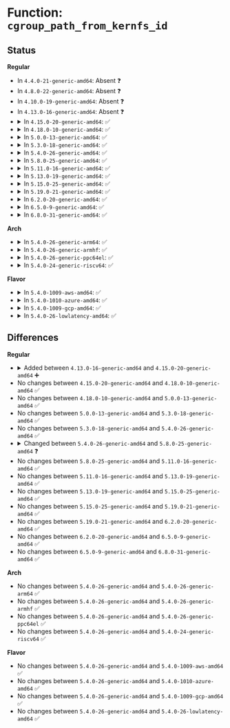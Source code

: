 # Function: <code>cgroup_path_from_kernfs_id</code>

## Status
<b>Regular</b>
<ul>
<li>
In <code>4.4.0-21-generic-amd64</code>: Absent ❓
</li>
<li>
In <code>4.8.0-22-generic-amd64</code>: Absent ❓
</li>
<li>
In <code>4.10.0-19-generic-amd64</code>: Absent ❓
</li>
<li>
In <code>4.13.0-16-generic-amd64</code>: Absent ❓
</li>
<li>
<details>
<summary>In <code>4.15.0-20-generic-amd64</code>: ✅</summary>

```c
void cgroup_path_from_kernfs_id(const union kernfs_node_id * id, char * buf, size_t buflen)
```

```json
{
  "name": "cgroup_path_from_kernfs_id",
  "collision_type": "Unique Global",
  "inline_type": "No",
  "funcs": [
    {
      "addr": 18446744071580108736,
      "name": "cgroup_path_from_kernfs_id",
      "external": true,
      "loc": "kernel/cgroup/cgroup.c:5366",
      "file": "kernel/cgroup/cgroup.c",
      "inline": "seen, unknown",
      "caller_inline": [],
      "caller_func": [
        "kernel/trace/blktrace.c:blk_log_action"
      ]
    }
  ],
  "symbols": [
    {
      "addr": 18446744071580108736,
      "name": "cgroup_path_from_kernfs_id",
      "section": ".text",
      "bind": "STB_GLOBAL",
      "size": 74
    }
  ]
}
```
</details>
</li>
<li>
<details>
<summary>In <code>4.18.0-10-generic-amd64</code>: ✅</summary>

```c
void cgroup_path_from_kernfs_id(const union kernfs_node_id * id, char * buf, size_t buflen)
```

```json
{
  "name": "cgroup_path_from_kernfs_id",
  "collision_type": "Unique Global",
  "inline_type": "No",
  "funcs": [
    {
      "addr": 18446744071580167904,
      "name": "cgroup_path_from_kernfs_id",
      "external": true,
      "loc": "kernel/cgroup/cgroup.c:5404",
      "file": "kernel/cgroup/cgroup.c",
      "inline": "seen, unknown",
      "caller_inline": [],
      "caller_func": [
        "kernel/trace/blktrace.c:blk_log_action"
      ]
    }
  ],
  "symbols": [
    {
      "addr": 18446744071580167904,
      "name": "cgroup_path_from_kernfs_id",
      "section": ".text",
      "bind": "STB_GLOBAL",
      "size": 74
    }
  ]
}
```
</details>
</li>
<li>
<details>
<summary>In <code>5.0.0-13-generic-amd64</code>: ✅</summary>

```c
void cgroup_path_from_kernfs_id(const union kernfs_node_id * id, char * buf, size_t buflen)
```

```json
{
  "name": "cgroup_path_from_kernfs_id",
  "collision_type": "Unique Global",
  "inline_type": "No",
  "funcs": [
    {
      "addr": 18446744071580215824,
      "name": "cgroup_path_from_kernfs_id",
      "external": true,
      "loc": "kernel/cgroup/cgroup.c:5497",
      "file": "kernel/cgroup/cgroup.c",
      "inline": "seen, unknown",
      "caller_inline": [],
      "caller_func": [
        "kernel/trace/blktrace.c:blk_log_action"
      ]
    }
  ],
  "symbols": [
    {
      "addr": 18446744071580215824,
      "name": "cgroup_path_from_kernfs_id",
      "section": ".text",
      "bind": "STB_GLOBAL",
      "size": 74
    }
  ]
}
```
</details>
</li>
<li>
<details>
<summary>In <code>5.3.0-18-generic-amd64</code>: ✅</summary>

```c
void cgroup_path_from_kernfs_id(const union kernfs_node_id * id, char * buf, size_t buflen)
```

```json
{
  "name": "cgroup_path_from_kernfs_id",
  "collision_type": "Unique Global",
  "inline_type": "No",
  "funcs": [
    {
      "addr": 18446744071580263792,
      "name": "cgroup_path_from_kernfs_id",
      "external": true,
      "loc": "kernel/cgroup/cgroup.c:5838",
      "file": "kernel/cgroup/cgroup.c",
      "inline": "seen, unknown",
      "caller_inline": [],
      "caller_func": [
        "kernel/trace/blktrace.c:blk_log_action"
      ]
    }
  ],
  "symbols": [
    {
      "addr": 18446744071580263792,
      "name": "cgroup_path_from_kernfs_id",
      "section": ".text",
      "bind": "STB_GLOBAL",
      "size": 76
    }
  ]
}
```
</details>
</li>
<li>
<details>
<summary>In <code>5.4.0-26-generic-amd64</code>: ✅</summary>

```c
void cgroup_path_from_kernfs_id(const union kernfs_node_id * id, char * buf, size_t buflen)
```

```json
{
  "name": "cgroup_path_from_kernfs_id",
  "collision_type": "Unique Global",
  "inline_type": "No",
  "funcs": [
    {
      "addr": 18446744071580312096,
      "name": "cgroup_path_from_kernfs_id",
      "external": true,
      "loc": "kernel/cgroup/cgroup.c:5853",
      "file": "kernel/cgroup/cgroup.c",
      "inline": "seen, unknown",
      "caller_inline": [],
      "caller_func": [
        "kernel/trace/blktrace.c:blk_log_action"
      ]
    }
  ],
  "symbols": [
    {
      "addr": 18446744071580312096,
      "name": "cgroup_path_from_kernfs_id",
      "section": ".text",
      "bind": "STB_GLOBAL",
      "size": 76
    }
  ]
}
```
</details>
</li>
<li>
<details>
<summary>In <code>5.8.0-25-generic-amd64</code>: ✅</summary>

```c
void cgroup_path_from_kernfs_id(u64 id, char * buf, size_t buflen)
```

```json
{
  "name": "cgroup_path_from_kernfs_id",
  "collision_type": "Unique Global",
  "inline_type": "No",
  "funcs": [
    {
      "addr": 18446744071580382128,
      "name": "cgroup_path_from_kernfs_id",
      "external": true,
      "loc": "kernel/cgroup/cgroup.c:5795",
      "file": "kernel/cgroup/cgroup.c",
      "inline": "seen, unknown",
      "caller_inline": [],
      "caller_func": [
        "kernel/trace/blktrace.c:blk_log_action"
      ]
    }
  ],
  "symbols": [
    {
      "addr": 18446744071580382128,
      "name": "cgroup_path_from_kernfs_id",
      "section": ".text",
      "bind": "STB_GLOBAL",
      "size": 76
    }
  ]
}
```
</details>
</li>
<li>
<details>
<summary>In <code>5.11.0-16-generic-amd64</code>: ✅</summary>

```c
void cgroup_path_from_kernfs_id(u64 id, char * buf, size_t buflen)
```

```json
{
  "name": "cgroup_path_from_kernfs_id",
  "collision_type": "Unique Global",
  "inline_type": "No",
  "funcs": [
    {
      "addr": 18446744071580369040,
      "name": "cgroup_path_from_kernfs_id",
      "external": true,
      "loc": "kernel/cgroup/cgroup.c:5787",
      "file": "kernel/cgroup/cgroup.c",
      "inline": "seen, unknown",
      "caller_inline": [],
      "caller_func": [
        "kernel/trace/blktrace.c:blk_log_action"
      ]
    }
  ],
  "symbols": [
    {
      "addr": 18446744071580369040,
      "name": "cgroup_path_from_kernfs_id",
      "section": ".text",
      "bind": "STB_GLOBAL",
      "size": 76
    }
  ]
}
```
</details>
</li>
<li>
<details>
<summary>In <code>5.13.0-19-generic-amd64</code>: ✅</summary>

```c
void cgroup_path_from_kernfs_id(u64 id, char * buf, size_t buflen)
```

```json
{
  "name": "cgroup_path_from_kernfs_id",
  "collision_type": "Unique Global",
  "inline_type": "No",
  "funcs": [
    {
      "addr": 18446744071580372064,
      "name": "cgroup_path_from_kernfs_id",
      "external": true,
      "loc": "kernel/cgroup/cgroup.c:5762",
      "file": "kernel/cgroup/cgroup.c",
      "inline": "seen, unknown",
      "caller_inline": [],
      "caller_func": [
        "kernel/trace/blktrace.c:blk_log_action"
      ]
    }
  ],
  "symbols": [
    {
      "addr": 18446744071580372064,
      "name": "cgroup_path_from_kernfs_id",
      "section": ".text",
      "bind": "STB_GLOBAL",
      "size": 76
    }
  ]
}
```
</details>
</li>
<li>
<details>
<summary>In <code>5.15.0-25-generic-amd64</code>: ✅</summary>

```c
void cgroup_path_from_kernfs_id(u64 id, char * buf, size_t buflen)
```

```json
{
  "name": "cgroup_path_from_kernfs_id",
  "collision_type": "Unique Global",
  "inline_type": "No",
  "funcs": [
    {
      "addr": 18446744071580532608,
      "name": "cgroup_path_from_kernfs_id",
      "external": true,
      "loc": "kernel/cgroup/cgroup.c:5952",
      "file": "kernel/cgroup/cgroup.c",
      "inline": "seen, unknown",
      "caller_inline": [],
      "caller_func": [
        "kernel/trace/blktrace.c:blk_log_action"
      ]
    }
  ],
  "symbols": [
    {
      "addr": 18446744071580532608,
      "name": "cgroup_path_from_kernfs_id",
      "section": ".text",
      "bind": "STB_GLOBAL",
      "size": 76
    }
  ]
}
```
</details>
</li>
<li>
<details>
<summary>In <code>5.19.0-21-generic-amd64</code>: ✅</summary>

```c
void cgroup_path_from_kernfs_id(u64 id, char * buf, size_t buflen)
```

```json
{
  "name": "cgroup_path_from_kernfs_id",
  "collision_type": "Unique Global",
  "inline_type": "No",
  "funcs": [
    {
      "addr": 18446744071580729920,
      "name": "cgroup_path_from_kernfs_id",
      "external": true,
      "loc": "kernel/cgroup/cgroup.c:5963",
      "file": "kernel/cgroup/cgroup.c",
      "inline": "seen, unknown",
      "caller_inline": [],
      "caller_func": [
        "kernel/trace/blktrace.c:blk_log_action"
      ]
    }
  ],
  "symbols": [
    {
      "addr": 18446744071580729920,
      "name": "cgroup_path_from_kernfs_id",
      "section": ".text",
      "bind": "STB_GLOBAL",
      "size": 88
    }
  ]
}
```
</details>
</li>
<li>
<details>
<summary>In <code>6.2.0-20-generic-amd64</code>: ✅</summary>

```c
void cgroup_path_from_kernfs_id(u64 id, char * buf, size_t buflen)
```

```json
{
  "name": "cgroup_path_from_kernfs_id",
  "collision_type": "Unique Global",
  "inline_type": "No",
  "funcs": [
    {
      "addr": 18446744071581005696,
      "name": "cgroup_path_from_kernfs_id",
      "external": true,
      "loc": "kernel/cgroup/cgroup.c:6174",
      "file": "kernel/cgroup/cgroup.c",
      "inline": "seen, unknown",
      "caller_inline": [],
      "caller_func": [
        "kernel/trace/blktrace.c:blk_log_action"
      ]
    }
  ],
  "symbols": [
    {
      "addr": 18446744071581005696,
      "name": "cgroup_path_from_kernfs_id",
      "section": ".text",
      "bind": "STB_GLOBAL",
      "size": 88
    }
  ]
}
```
</details>
</li>
<li>
<details>
<summary>In <code>6.5.0-9-generic-amd64</code>: ✅</summary>

```c
void cgroup_path_from_kernfs_id(u64 id, char * buf, size_t buflen)
```

```json
{
  "name": "cgroup_path_from_kernfs_id",
  "collision_type": "Unique Global",
  "inline_type": "No",
  "funcs": [
    {
      "addr": 18446744071581094288,
      "name": "cgroup_path_from_kernfs_id",
      "external": true,
      "loc": "kernel/cgroup/cgroup.c:6155",
      "file": "kernel/cgroup/cgroup.c",
      "inline": "seen, unknown",
      "caller_inline": [],
      "caller_func": [
        "kernel/trace/blktrace.c:blk_log_action"
      ]
    }
  ],
  "symbols": [
    {
      "addr": 18446744071581094288,
      "name": "cgroup_path_from_kernfs_id",
      "section": ".text",
      "bind": "STB_GLOBAL",
      "size": 88
    }
  ]
}
```
</details>
</li>
<li>
<details>
<summary>In <code>6.8.0-31-generic-amd64</code>: ✅</summary>

```c
void cgroup_path_from_kernfs_id(u64 id, char * buf, size_t buflen)
```

```json
{
  "name": "cgroup_path_from_kernfs_id",
  "collision_type": "Unique Global",
  "inline_type": "No",
  "funcs": [
    {
      "addr": 18446744071581191808,
      "name": "cgroup_path_from_kernfs_id",
      "external": true,
      "loc": "kernel/cgroup/cgroup.c:6188",
      "file": "kernel/cgroup/cgroup.c",
      "inline": "seen, unknown",
      "caller_inline": [],
      "caller_func": [
        "kernel/trace/blktrace.c:blk_log_action"
      ]
    }
  ],
  "symbols": [
    {
      "addr": 18446744071581191808,
      "name": "cgroup_path_from_kernfs_id",
      "section": ".text",
      "bind": "STB_GLOBAL",
      "size": 88
    }
  ]
}
```
</details>
</li>
</ul>
<b>Arch</b>
<ul>
<li>
<details>
<summary>In <code>5.4.0-26-generic-arm64</code>: ✅</summary>

```c
void cgroup_path_from_kernfs_id(const union kernfs_node_id * id, char * buf, size_t buflen)
```

```json
{
  "name": "cgroup_path_from_kernfs_id",
  "collision_type": "Unique Global",
  "inline_type": "No",
  "funcs": [
    {
      "addr": 18446603336491564816,
      "name": "cgroup_path_from_kernfs_id",
      "external": true,
      "loc": "kernel/cgroup/cgroup.c:5853",
      "file": "kernel/cgroup/cgroup.c",
      "inline": "seen, unknown",
      "caller_inline": [],
      "caller_func": [
        "kernel/trace/blktrace.c:blk_log_action"
      ]
    }
  ],
  "symbols": [
    {
      "addr": 18446603336491564816,
      "name": "cgroup_path_from_kernfs_id",
      "section": ".text",
      "bind": "STB_GLOBAL",
      "size": 100
    }
  ]
}
```
</details>
</li>
<li>
<details>
<summary>In <code>5.4.0-26-generic-armhf</code>: ✅</summary>

```c
void cgroup_path_from_kernfs_id(const union kernfs_node_id * id, char * buf, size_t buflen)
```

```json
{
  "name": "cgroup_path_from_kernfs_id",
  "collision_type": "Unique Global",
  "inline_type": "No",
  "funcs": [
    {
      "addr": 3225529140,
      "name": "cgroup_path_from_kernfs_id",
      "external": true,
      "loc": "kernel/cgroup/cgroup.c:5853",
      "file": "kernel/cgroup/cgroup.c",
      "inline": "seen, unknown",
      "caller_inline": [],
      "caller_func": [
        "kernel/trace/blktrace.c:blk_log_action"
      ]
    }
  ],
  "symbols": [
    {
      "addr": 3225529140,
      "name": "cgroup_path_from_kernfs_id",
      "section": ".text",
      "bind": "STB_GLOBAL",
      "size": 84
    }
  ]
}
```
</details>
</li>
<li>
<details>
<summary>In <code>5.4.0-26-generic-ppc64el</code>: ✅</summary>

```c
void cgroup_path_from_kernfs_id(const union kernfs_node_id * id, char * buf, size_t buflen)
```

```json
{
  "name": "cgroup_path_from_kernfs_id",
  "collision_type": "Unique Global",
  "inline_type": "No",
  "funcs": [
    {
      "addr": 13835058055284542880,
      "name": "cgroup_path_from_kernfs_id",
      "external": true,
      "loc": "kernel/cgroup/cgroup.c:5853",
      "file": "kernel/cgroup/cgroup.c",
      "inline": "seen, unknown",
      "caller_inline": [],
      "caller_func": [
        "kernel/trace/blktrace.c:blk_log_action"
      ]
    }
  ],
  "symbols": [
    {
      "addr": 13835058055284542880,
      "name": "cgroup_path_from_kernfs_id",
      "section": ".text",
      "bind": "STB_GLOBAL",
      "size": 140
    }
  ]
}
```
</details>
</li>
<li>
<details>
<summary>In <code>5.4.0-24-generic-riscv64</code>: ✅</summary>

```c
void cgroup_path_from_kernfs_id(const union kernfs_node_id * id, char * buf, size_t buflen)
```

```json
{
  "name": "cgroup_path_from_kernfs_id",
  "collision_type": "Unique Global",
  "inline_type": "No",
  "funcs": [
    {
      "addr": 18446743936271978326,
      "name": "cgroup_path_from_kernfs_id",
      "external": true,
      "loc": "kernel/cgroup/cgroup.c:5853",
      "file": "kernel/cgroup/cgroup.c",
      "inline": "seen, unknown",
      "caller_inline": [],
      "caller_func": [
        "kernel/trace/blktrace.c:blk_log_action"
      ]
    }
  ],
  "symbols": [
    {
      "addr": 18446743936271978326,
      "name": "cgroup_path_from_kernfs_id",
      "section": ".text",
      "bind": "STB_GLOBAL",
      "size": 90
    }
  ]
}
```
</details>
</li>
</ul>
<b>Flavor</b>
<ul>
<li>
<details>
<summary>In <code>5.4.0-1009-aws-amd64</code>: ✅</summary>

```c
void cgroup_path_from_kernfs_id(const union kernfs_node_id * id, char * buf, size_t buflen)
```

```json
{
  "name": "cgroup_path_from_kernfs_id",
  "collision_type": "Unique Global",
  "inline_type": "No",
  "funcs": [
    {
      "addr": 18446744071580280896,
      "name": "cgroup_path_from_kernfs_id",
      "external": true,
      "loc": "kernel/cgroup/cgroup.c:5853",
      "file": "kernel/cgroup/cgroup.c",
      "inline": "seen, unknown",
      "caller_inline": [],
      "caller_func": [
        "kernel/trace/blktrace.c:blk_log_action"
      ]
    }
  ],
  "symbols": [
    {
      "addr": 18446744071580280896,
      "name": "cgroup_path_from_kernfs_id",
      "section": ".text",
      "bind": "STB_GLOBAL",
      "size": 76
    }
  ]
}
```
</details>
</li>
<li>
<details>
<summary>In <code>5.4.0-1010-azure-amd64</code>: ✅</summary>

```c
void cgroup_path_from_kernfs_id(const union kernfs_node_id * id, char * buf, size_t buflen)
```

```json
{
  "name": "cgroup_path_from_kernfs_id",
  "collision_type": "Unique Global",
  "inline_type": "No",
  "funcs": [
    {
      "addr": 18446744071580228336,
      "name": "cgroup_path_from_kernfs_id",
      "external": true,
      "loc": "kernel/cgroup/cgroup.c:5853",
      "file": "kernel/cgroup/cgroup.c",
      "inline": "seen, unknown",
      "caller_inline": [],
      "caller_func": [
        "kernel/trace/blktrace.c:blk_log_action"
      ]
    }
  ],
  "symbols": [
    {
      "addr": 18446744071580228336,
      "name": "cgroup_path_from_kernfs_id",
      "section": ".text",
      "bind": "STB_GLOBAL",
      "size": 76
    }
  ]
}
```
</details>
</li>
<li>
<details>
<summary>In <code>5.4.0-1009-gcp-amd64</code>: ✅</summary>

```c
void cgroup_path_from_kernfs_id(const union kernfs_node_id * id, char * buf, size_t buflen)
```

```json
{
  "name": "cgroup_path_from_kernfs_id",
  "collision_type": "Unique Global",
  "inline_type": "No",
  "funcs": [
    {
      "addr": 18446744071580272144,
      "name": "cgroup_path_from_kernfs_id",
      "external": true,
      "loc": "kernel/cgroup/cgroup.c:5853",
      "file": "kernel/cgroup/cgroup.c",
      "inline": "seen, unknown",
      "caller_inline": [],
      "caller_func": [
        "kernel/trace/blktrace.c:blk_log_action"
      ]
    }
  ],
  "symbols": [
    {
      "addr": 18446744071580272144,
      "name": "cgroup_path_from_kernfs_id",
      "section": ".text",
      "bind": "STB_GLOBAL",
      "size": 76
    }
  ]
}
```
</details>
</li>
<li>
<details>
<summary>In <code>5.4.0-26-lowlatency-amd64</code>: ✅</summary>

```c
void cgroup_path_from_kernfs_id(const union kernfs_node_id * id, char * buf, size_t buflen)
```

```json
{
  "name": "cgroup_path_from_kernfs_id",
  "collision_type": "Unique Global",
  "inline_type": "No",
  "funcs": [
    {
      "addr": 18446744071580325680,
      "name": "cgroup_path_from_kernfs_id",
      "external": true,
      "loc": "kernel/cgroup/cgroup.c:5853",
      "file": "kernel/cgroup/cgroup.c",
      "inline": "seen, unknown",
      "caller_inline": [],
      "caller_func": [
        "kernel/trace/blktrace.c:blk_log_action"
      ]
    }
  ],
  "symbols": [
    {
      "addr": 18446744071580325680,
      "name": "cgroup_path_from_kernfs_id",
      "section": ".text",
      "bind": "STB_GLOBAL",
      "size": 76
    }
  ]
}
```
</details>
</li>
</ul>

## Differences
<b>Regular</b>
<ul>
<li>
<details>
<summary>Added between <code>4.13.0-16-generic-amd64</code> and <code>4.15.0-20-generic-amd64</code> ➕</summary>

```c
void cgroup_path_from_kernfs_id(const union kernfs_node_id * id, char * buf, size_t buflen)
```
</details>
</li>
<li>
No changes between <code>4.15.0-20-generic-amd64</code> and <code>4.18.0-10-generic-amd64</code> ✅
</li>
<li>
No changes between <code>4.18.0-10-generic-amd64</code> and <code>5.0.0-13-generic-amd64</code> ✅
</li>
<li>
No changes between <code>5.0.0-13-generic-amd64</code> and <code>5.3.0-18-generic-amd64</code> ✅
</li>
<li>
No changes between <code>5.3.0-18-generic-amd64</code> and <code>5.4.0-26-generic-amd64</code> ✅
</li>
<li>
<details>
<summary>Changed between <code>5.4.0-26-generic-amd64</code> and <code>5.8.0-25-generic-amd64</code> ❓</summary>
<ul>
<li>
<b>Param type changed. </b>
<code>const union kernfs_node_id * id</code> ➡️ <code>u64 id</code>
</li>
</ul>
</details>
</li>
<li>
No changes between <code>5.8.0-25-generic-amd64</code> and <code>5.11.0-16-generic-amd64</code> ✅
</li>
<li>
No changes between <code>5.11.0-16-generic-amd64</code> and <code>5.13.0-19-generic-amd64</code> ✅
</li>
<li>
No changes between <code>5.13.0-19-generic-amd64</code> and <code>5.15.0-25-generic-amd64</code> ✅
</li>
<li>
No changes between <code>5.15.0-25-generic-amd64</code> and <code>5.19.0-21-generic-amd64</code> ✅
</li>
<li>
No changes between <code>5.19.0-21-generic-amd64</code> and <code>6.2.0-20-generic-amd64</code> ✅
</li>
<li>
No changes between <code>6.2.0-20-generic-amd64</code> and <code>6.5.0-9-generic-amd64</code> ✅
</li>
<li>
No changes between <code>6.5.0-9-generic-amd64</code> and <code>6.8.0-31-generic-amd64</code> ✅
</li>
</ul>
<b>Arch</b>
<ul>
<li>
No changes between <code>5.4.0-26-generic-amd64</code> and <code>5.4.0-26-generic-arm64</code> ✅
</li>
<li>
No changes between <code>5.4.0-26-generic-amd64</code> and <code>5.4.0-26-generic-armhf</code> ✅
</li>
<li>
No changes between <code>5.4.0-26-generic-amd64</code> and <code>5.4.0-26-generic-ppc64el</code> ✅
</li>
<li>
No changes between <code>5.4.0-26-generic-amd64</code> and <code>5.4.0-24-generic-riscv64</code> ✅
</li>
</ul>
<b>Flavor</b>
<ul>
<li>
No changes between <code>5.4.0-26-generic-amd64</code> and <code>5.4.0-1009-aws-amd64</code> ✅
</li>
<li>
No changes between <code>5.4.0-26-generic-amd64</code> and <code>5.4.0-1010-azure-amd64</code> ✅
</li>
<li>
No changes between <code>5.4.0-26-generic-amd64</code> and <code>5.4.0-1009-gcp-amd64</code> ✅
</li>
<li>
No changes between <code>5.4.0-26-generic-amd64</code> and <code>5.4.0-26-lowlatency-amd64</code> ✅
</li>
</ul>
